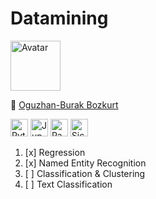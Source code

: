 # Datamining

<img src="https://avatars.githubusercontent.com/u/49121218?v=4" alt="Avatar" width="80"/>

📝 [Oguzhan-Burak Bozkurt](https://github.com/0xBuro)<br/>

<div>

[<img src="https://simpleicons.org/icons/python.svg" alt="Python" width="28"/>](https://www.python.org/)
[<img src="https://simpleicons.org/icons/jupyter.svg" alt="Jupyter" width="28"/>](https://jupyter.org/)
[<img src="https://simpleicons.org/icons/pandas.svg" alt="Pandas" width="28"/>](https://pandas.pydata.org/)
[<img src="https://simpleicons.org/icons/scikitlearn.svg" alt="Sickit-Learn" width="28"/>](https://scikit-learn.org)

</div>

1. [x] Regression
2. [x] Named Entity Recognition
3. [ ] Classification & Clustering
4. [ ] Text Classification